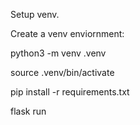 Setup venv. 

Create a venv enviornment: 

python3 -m venv .venv 

source .venv/bin/activate

pip install -r requirements.txt

flask run
